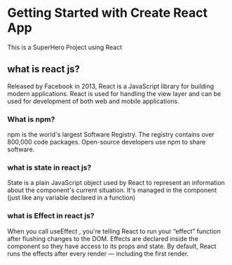 # Getting Started with Create React App

This is a SuperHero Project using React

## what is react js?

Released by Facebook in 2013, React is a JavaScript library for building modern applications. React is used for handling the view layer and can be used for development of both web and mobile applications.


### What is npm?

npm is the world's largest Software Registry. The registry contains over 800,000 code packages. Open-source developers use npm to share software.

### what is state in react js?

State is a plain JavaScript object used by React to represent an information about the component's current situation. It's managed in the component (just like any variable declared in a function)

### what is Effect in react js?


When you call useEffect , you're telling React to run your “effect” function after flushing changes to the DOM. Effects are declared inside the component so they have access to its props and state. By default, React runs the effects after every render — including the first render.


